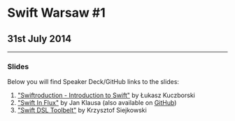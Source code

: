 # Swift Warsaw #1
## 31st July 2014

---

### Slides

Below you will find Speaker Deck/GitHub links to the slides:

1. ["Swiftroduction - Introduction to Swift"](https://speakerdeck.com/lkuczborski/swiftroduction-an-introduction-to-swift) by Łukasz Kuczborski
2. ["Swift In Flux"](https://speakerdeck.com/jklausa/swift-in-flux) by Jan Klausa (also available on [GitHub](https://github.com/jklausa/swiftinflux-talk))
3. ["Swift DSL Toolbelt"](https://github.com/siejkowski/swift-dsl-toolbelt) by Krzysztof Siejkowski